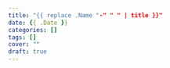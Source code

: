 ```yaml
---
title: "{{ replace .Name "-" " " | title }}"
date: {{ .Date }}
categories: []
tags: []
cover: ""
draft: true
---
```


